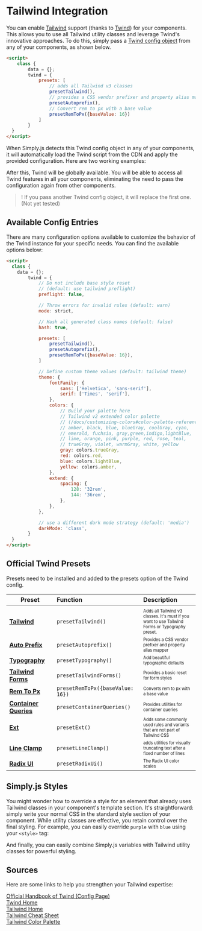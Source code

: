 # Tailwind Integration

You can enable [Tailwind](https://tailwindcss.com/docs/utility-first) support (thanks to [Twind](https://twind.style)) for your components. This allows you to use all Tailwind utility classes and leverage Twind's innovative approaches. To do this, simply pass a [Twind config object](https://twind.dev/handbook/configuration.html) from any of your components, as shown below.

```html
<script>
	class {
		data = {};
		twind = {
			presets: [
				// adds all Tailwind v3 classes
				presetTailwind(),
				// provides a CSS vendor prefixer and property alias mapper
				presetAutoprefix(),
				// Convert rem to px with a base value
				presetRemToPx({baseValue: 16})
			]
		}
  }
</script>
```

When Simply.js detects this Twind config object in any of your components, it will automatically load the Twind script from the CDN and apply the provided configuration. Here are two working examples:

<repl-component id="5yu28xjvnav6kos" download="true"></repl-component>

After this, Twind will be globally available. You will be able to access all Twind features in all your components, eliminating the need to pass the configuration again from other components.

<repl-component id="xhzt9oaqvf7zyvr" download="true"></repl-component>

>! If you pass another Twind config object, it will replace the first one. (Not yet tested)

## Available Config Entries

There are many configuration options available to customize the behavior of the Twind instance for your specific needs. You can find the available options below:

```html
<script>
  class {
    data = {};
		twind = {
			// Do not include base style reset
			// (default: use tailwind preflight)
			preflight: false,

			// Throw errors for invalid rules (default: warn)
			mode: strict,

			// Hash all generated class names (default: false)
			hash: true,

			presets: [
				presetTailwind(),
				presetAutoprefix(),
				presetRemToPx({baseValue: 16}),
			]

			// Define custom theme values (default: tailwind theme)
			theme: {
				fontFamily: {
					sans: ['Helvetica', 'sans-serif'],
					serif: ['Times', 'serif'],
				},
				colors: {
					// Build your palette here
					// Tailwind v2 extended color palette
					// (/docs/customizing-colors#color-palette-reference)
					// amber, black, blue, blueGray, coolGray, cyan,
					// emerald, fuchsia, gray,green,indigo,lightBlue,
					// lime, orange, pink, purple, red, rose, teal,
					// trueGray, violet, warmGray, white, yellow
					gray: colors.trueGray,
					red: colors.red,
					blue: colors.lightBlue,
					yellow: colors.amber,
				},
				extend: {
					spacing: {
						128: '32rem',
						144: '36rem',
					},
				},
			},

			// use a different dark mode strategy (default: 'media')
			darkMode: 'class',
		}
  }
</script>
```

## Official Twind Presets
Presets need to be installed and added to the presets option of the Twind config.

| Preset |      Function      | Description |
|--------------|:-------------|:-------------------------|
|<img width=250/>|<img width=300/>|
| [**Tailwind**](https://twind.style/preset-tailwind) | `presetTailwind()` | <sub><sup>Adds all Tailwind v3 classes. It's must if you want to use Tailwind Forms or Typography preset.</sup></sub> |
| [**Auto Prefix**](https://twind.style/preset-autoprefix) | `presetAutoprefix()` | <sub><sup>Provides a CSS vendor prefixer and property alias mapper</sup></sub>
| [**Typography**](https://twind.style/preset-typography) | `presetTypography()` | <sub><sup>Add beautiful typographic defaults</sup></sub> |
| [**Tailwind Forms**](https://twind.style/preset-tailwind-forms) | `presetTailwindForms()` | <sub><sup>Provides a basic reset for form styles</sup></sub> |
| [**Rem To Px**](https://github.com/tw-in-js/twind/issues/437#issuecomment-1382433830) | `presetRemToPx({baseValue: 16})` | <sub><sup>Converts rem to px with a base value</sup></sub> |
| [**Container Queries**](https://twind.style/preset-container-queries) | `presetContainerQueries()` | <sub><sup>Provides utilities for container queries</sup></sub> |
| [**Ext**](https://twind.style/preset-ext) | `presetExt()` | <sub><sup>Adds some commonly used rules and variants that are not part of Tailwind CSS</sup></sub> |
| [**Line Clamp**](https://twind.style/preset-line-clamp) | `presetLineClamp()` | <sub><sup>adds utilities for visually truncating text after a fixed number of lines</sup></sub> |
| [**Radix UI**](https://twind.style/preset-radix-ui) | `presetRadixUi()` | <sub><sup>The Radix UI color scales</sup></sub> |

## Simply.js Styles
You might wonder how to override a style for an element that already uses Tailwind classes in your component's template section. It's straightforward: simply write your normal CSS in the standard style section of your component. While utility classes are effective, you retain control over the final styling. For example, you can easily override `purple` with `blue` using your `<style>` tag:

<repl-component id="fxl9fftbvy2g0yk" download="true"></repl-component>

And finally, you can easily combine Simply.js variables with Tailwind utility classes for powerful styling.

<repl-component id="10h4zxdvn7yag9f" download="true"></repl-component>

## Sources
Here are some links to help you strengthen your Tailwind expertise:

[Official Handbook of Twind (Config Page)](https://twind.dev/handbook/configuration.html)<br>
[Twind Home](https://twind.style)<br>
[Tailwind Home](https://tailwind.com)<br>
[Tailwind Cheat Sheet](https://nerdcave.com/tailwind-cheat-sheet)<br>
[Tailwind Color Palette](https://tailwindcss.com/docs/customizing-colors#color-palette-reference)
